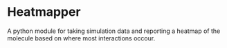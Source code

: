 # Heatmapper
A python module for taking simulation data and reporting a heatmap of the molecule based on where most interactions occour.
